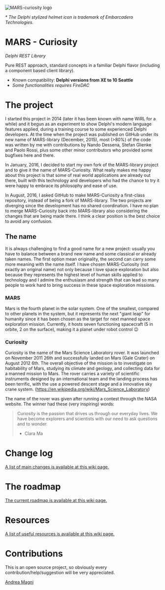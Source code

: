 ![MARS-curiosity logo](http://www.andreamagni.eu/images/MARS-Curiosity-d.png)

_\* The Delphi stylized helmet icon is trademark of Embarcadero Technologies._

# MARS - Curiosity
*Delphi REST Library*

Pure REST approach, standard concepts in a familiar Delphi flavor (including a component based client library).

- Known compatibility: **Delphi versions from XE to 10 Seattle**
- *Some functionalities requires FireDAC*

# The project

I started this project in 2014 (later it has been known with name WiRL for a while) and it begun as an experiment to show Delphi's modern language features applied, during a training course to some experienced Delphi developers.
At the time when the project was published on GitHub under its new name of MARS-library (December, 2015), most (>80%) of the code was written by me with contributions by Nando Dessena, Stefan Glienke and Paolo Rossi, plus some other minor contributors who provided some bugfixes here and there.

In January, 2016, I decided to start my own fork of the MARS-library project and to give it the name of MARS-Curiosity.
What really makes me happy about this project is that some of real world applications are already out there, built with this technology and developers who had the chance to try it were happy to embrace its philosophy and ease of use.

In August, 2016, I asked GitHub to make MARS-Curiosity a first-class repository, instead of being a fork of MARS-library. The two projects are diverging since the development has no shared coordination. I have no plan to merge MARS-Curiosity back into MARS-library also considering the changes that are being made there. I think a clear position is the best choice to avoid any confusion.

## The name

It is always challenging to find a good name for a new project: usually you have to balance between a brand new name and some classical or already taken names. The first option mean originality, the second can carry some more meaning with the name itself.
I have chosen MARS-Curiosity (not exactly an original name) not only because I love space exploration but also because they represents the highest level of human skills applied to technology and I admire the enthusiasm and strength that can lead so many people to work hard to bring success in these space exploration missions.

### MARS

Mars is the fourth planet in the solar system. One of the smallest, compared to other planets in the system, but it represents the next "giant leap" for humanity since it has been chosen as the target for next manned space exploration mission. Currently, it hosts seven functioning spacecraft (5 in orbite, 2 on the surface), making it a planet under robot control :wink:

### Curiosity
Curiosity is the name of the Mars Science Laboratory rover. It was launched on November 2011 26th and successfully landed on Mars (Gale Crater) on August 2012 6th.
The overall objective of the mission is to investigate on habitability of Mars, studying its climate and geology, and collecting data for a manned mission to Mars. The rover carries a variety of scientific instruments designed by an international team and the landing process has been terrific, with the use a powered descent stage and a innovative sky crane system. (https://en.wikipedia.org/wiki/Mars_Science_Laboratory)

The name of the rover was given after running a contest through the NASA website. The winner had these (very inspiring) words:
> Curiosity is the passion that drives us through our everyday lives. We have become explorers and scientists with our need to ask questions and to wonder.
> - Clara Ma

# Change log
[A list of main changes is available at this wiki page.](https://github.com/andrea-magni/MARS/wiki/Change-Log)

# The roadmap
[The current roadmap is available at this wiki page.](https://github.com/andrea-magni/MARS/wiki/Roadmap)

# Resources
[A list of useful resources is available at this wiki page.](https://github.com/andrea-magni/MARS/wiki/Resources)

# Contributions
This is an open source project, so obviously every contribution/help/suggestion will be very appreciated.

[Andrea Magni](http://www.andreamagni.eu)
